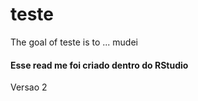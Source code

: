 
# teste

<!-- badges: start -->
<!-- badges: end -->

The goal of teste is to ... mudei

#### Esse read me foi criado dentro do RStudio
Versao 2
